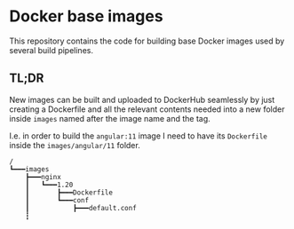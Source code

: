 # Docker base images

This repository contains the code for building base Docker images used by several build pipelines.

## TL;DR

New images can be built and uploaded to DockerHub seamlessly by just creating a Dockerfile and all the relevant contents needed into a new folder inside `images` named after the image name and the tag.

I.e. in order to build the `angular:11` image I need to have its `Dockerfile` inside the `images/angular/11` folder.

```
/
┗━━━images
    ┣━━━nginx
    ┃   ┗━━━1.20
    ┃       ┣━━━Dockerfile
    ┃       ┗━━━conf
    ┃           ┣━━━default.conf
    ┇
```
